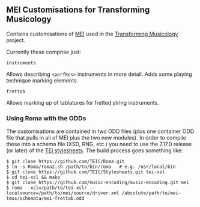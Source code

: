 ## MEI Customisations for Transforming Musicology

Contains customisations of [MEI](http://music-encoding.org/home) used
in the
[Transforming Musicology](http://www.transforming-musicology.org/)
project.

Currently these comprise just:

`instruments`

Allows describing `<perfRes>` instruments in more detail. Adds some
playing technique marking elements.

`frettab`

Allows marking up of tablatures for fretted string instruments.

### Using Roma with the ODDs

The customisations are contained in two ODD files (plus one container
ODD file that pulls in all of MEI plus the two new modules). In order
to compile these into a schema file (XSD, RNG, etc.) you need to use
the 7.17.0 release (or later) of the
[TEI stylesheets](https://github.com/TEIC/Stylesheets). The build
process goes something like:

    $ git clone https://github.com/TEIC/Roma.git
    $ ln -s Roma/roma2.sh /path/to/bin/roma   # e.g. /usr/local/bin
    $ git clone https://github.com/TEIC/Stylesheets.git tei-xsl
    $ cd tei-xsl && make
    $ git clone https://github.com/music-encoding/music-encoding.git mei
    $ roma --xsl=/path/to/tei-xsl/ --localsource=/path/to/mei/source/driver.xml /absolute/path/to/mei-tmus/schemata/mei-frettab.odd
